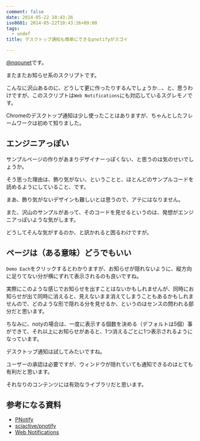 ```yaml
---
comment: false
date: 2014-05-22 10:43:26
iso8601: 2014-05-22T10:43:26+09:00
tags:
  - undef
title: デスクトップ通知も簡単にできるpnotifyがスゴイ

---
```


<p><a href="https://twitter.com/nqounet">@nqounet</a>です。</p>

<p>またまたお知らせ系のスクリプトです。</p>

<p>こんなに沢山あるのに、どうして更に作ったりするんでしょうか…、と、思うわけですが、このスクリプトは<code>Web Notifications</code>にも対応しているスグレモノです。</p>

<p>Chromeのデスクトップ通知は少し使ったことはありますが、ちゃんとしたフレームワークは初めて知りました。</p>



<h2>エンジニアっぽい</h2>

<p>サンプルページの作りがあまりデザイナーっぽくない、と思うのは気のせいでしょうか。</p>

<p>そう思った理由は、飾り気がない、ということと、ほとんどのサンプルコードを読めるようにしていること、です。</p>

<p>まあ、飾り気がないデザインも難しいとは思うので、アテにはなりません。</p>

<p>また、沢山のサンプルがあって、そのコードを見せるというのは、発想がエンジニアっぽいような気がします。</p>

<p>どうしてそんな気がするのか、と訊かれると困るわけですが。</p>

<h2>ページは（ある意味）どうでもいい</h2>

<p><code>Demo Each</code>をクリックするとわかりますが、お知らせが隠れないように、縦方向に足りてない分が横にずれて表示されるのも良いですね。</p>

<p>実際にこのような感じでお知らせを出すことはないかもしれませんが、同時にお知らせが出て同時に消えると、見えないまま消えてしまうこともあるかもしれませんので、どのような形で隠れる分を見せるか、というのはセンスの問われる部分だと思います。</p>

<p>ちなみに、notyの場合は、一度に表示する個数を決める（デフォルトは5個）事ができて、それ以上にお知らせがあると、1つ消えるごとに1つ表示されるようになっています。</p>

<p>デスクトップ通知は試してみたいですね。</p>

<p>ユーザーの承認は必要ですが、ウィンドウが隠れていても通知できるのはとても有利だと思います。</p>

<p>それなりのコンテンツには有効なライブラリだと思います。</p>

<h2>参考になる資料</h2>

<ul>
<li><a href="http://sciactive.com/pnotify/">PNotify</a></li>
<li><a href="https://github.com/sciactive/pnotify">sciactive/pnotify</a></li>
<li><a href="http://www.w3.org/TR/notifications/">Web Notifications</a></li>
</ul>
    	